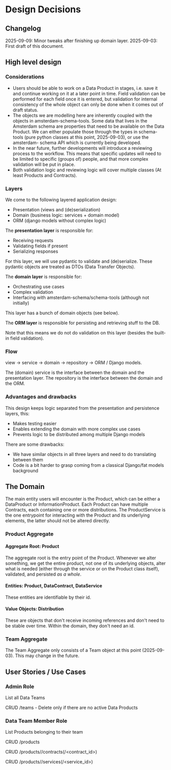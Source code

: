 # Design Decisions

## Changelog

2025-09-09: Minor tweaks after finishing up domain layer.
2025-09-03: First draft of this document.

## High level design

### Considerations

- Users should be able to work on a Data Product in stages, i.e. save it and continue working
  on it at a later point in time. Field validation can be performed for each field once it is
  entered, but validation for internal consistency of the whole object can only be done when it
  comes out of draft status.
- The objects we are modelling here are inherently coupled with the objects in
  amsterdam-schema-tools. Some data that lives in the Amsterdam schema are properties
  that need to be available on the Data Product. We can either populate those through the
  types in schema-tools (pure python classes at this point, 2025-09-03), or use the amsterdam-
  schema API which is currently being developed.
- In the near future, further developments will introduce a reviewing process to the workflow.
  This means that specific updates will need to be limited to specific (groups of) people, and
  that more complex validation will be put in place.
- Both validation logic and reviewing logic will cover multiple classes (At least Products
  and Contracts).

### Layers

We come to the following layered application design:

- Presentation (views and (de)serialization)
- Domain (business logic: services + domain model)
- ORM (django models without complex logic)

The **presentation layer** is responsible for:

- Receiving requests
- Validating fields if present
- Serializing responses

For this layer, we will use pydantic to validate and (de)serialize. These pydantic objects are
treated as DTOs (Data Transfer Objects).

The **domain layer** is responsible for:

- Orchestrating use cases
- Complex validation
- Interfacing with amsterdam-schema/schema-tools (although not initially)

This layer has a bunch of domain objects (see below).

The **ORM layer** is responsible for persisting and retrieving stuff to the DB.

Note that this means we do not do validation on this layer (besides the built-in field validation).

### Flow

view -> service -> domain -> repository -> ORM / Django models.

The (domain) service is the interface between the domain and the presentation layer. The
repository is the interface between the domain and the ORM.

### Advantages and drawbacks

This design keeps logic separated from the presentation and persistence layers, this:

- Makes testing easier
- Enables extending the domain with more complex use cases
- Prevents logic to be distributed among multiple Django models

There are some drawbacks:

- We have similar objects in all three layers and need to do translating between them
- Code is a bit harder to grasp coming from a classical Django/fat models background

## The Domain

The main entity users will encounter is the Product, which can be either a DataProduct or
InformationProduct. Each Product can have multiple Contracts, each containing one or more
distributions. The ProductService is the one entrypoint for interacting with the Product and
its underlying elements, the latter should not be altered directly.

### Product Aggregate

#### Aggregate Root: Product

The aggregate root is the entry point of the Product. Whenever we alter something, we get the
entire product, not one of its underlying objects, alter what is needed (either through the
service or on the Product class itself), validated, and persisted _as a whole_.

#### Entities: Product, DataContract, DataService

These entities are identifiable by their id.

#### Value Objects: Distribution

These are objects that don't receive incoming references and don't need to be stable over time.
Within the domain, they don't need an id.

### Team Aggregate

The Team Aggregate only consists of a Team object at this point (2025-09-03). This may change in
the future.

## User Stories / Use Cases

### Admin Role

List all Data Teams

CRUD /teams - Delete only if there are no active Data Products

### Data Team Member Role

List Products belonging to their team

CRUD /products

CRUD /products/<id>/contracts(/<contract_id>)

CRUD /products/<id>/services(/<service_id>)
